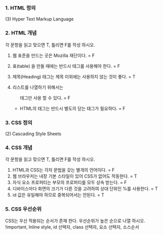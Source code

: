 ### 1. HTML 정의

(3) Hyper Text Markup Language

### 2. HTML 개념

각 문항을 읽고 맞으면 T, 틀리면 F를 작성 하시오.

1. 웹 표준을 만드는 곳은 Mozilla 재단이다.  = F

2. 표(table) 을 만들 때에는 반드시 <th> 태그를 사용해야 한다.  =  F

3. 제목(Heading) 태그는 제목 이외에는 사용하지 않는 것이 좋다. = T

4. 리스트를 나열하기 위해서는 <ul> 태그만 사용 할 수 있다. =  F

5. HTML의 태그는 반드시 별도의 닫는 태그가 필요하다.  = F

### 3. CSS 정의

(2) Cascading Style Sheets


### 4. CSS 개념

각 문항을 읽고 맞으면 T, 틀리면 F를 작성 하시오.

1) HTML과 CSS는 각자 문법을 갖는 별개의 언어이다. =  F
2) 웹 브라우저는 내장 기본 스타일이 있어 CSS가 없어도 작동한다.  = T
3) 자식 요소 프로퍼티는 부모의 프로퍼티를 모두 상속 받는다. =  F
4) 디바이스마다 화면의 크기가 다른 것을 고려하여 상대 단위인 %를 사용한다. =  T
5) id 값은 유일해야 하므로 중복되어서는 안된다.  = T

### 5. CSS 우선순위

CSS는 우선 적용되는 순서가 존재 한다. 우선순위가 높은 순으로 나열 하시오.
!important, Inline style, id 선택자, class 선택자, 요소 선택자, 소스순서



